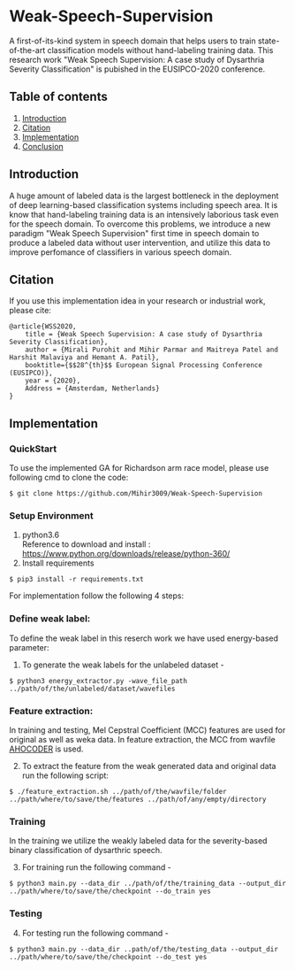 # Weak-Speech-Supervision
A first-of-its-kind system in speech domain that helps users to train state-of-the-art classification models without hand-labeling training data. This research work "Weak Speech Supervision: A case study of Dysarthria Severity Classification" is pubished in the EUSIPCO-2020 conference.

## Table of contents
1. [Introduction](#intro)
2. [Citation](#cite)
3. [Implementation](#implement)
4. [Conclusion](#summary)

<a name="intro"></a>
## Introduction

A huge amount of labeled data is the largest bottleneck in the deployment of deep learning-based classification systems including speech area. It is know that hand-labeling training data is an intensively laborious task even for the speech domain. To overcome this problems, we introduce a new paradigm "Weak Speech Supervision" first time in speech domain to produce a labeled data without user intervention, and utilize this data to improve perfomance of classifiers in various speech domain.

<a name="cite"></a>
## Citation

If you use this implementation idea in your research or industrial work, please cite:

```
@article{WSS2020,
	title = {Weak Speech Supervision: A case study of Dysarthria Severity Classification},
	author = {Mirali Purohit and Mihir Parmar and Maitreya Patel and Harshit Malaviya and Hemant A. Patil},
	booktitle={$$28^{th}$$ European Signal Processing Conference (EUSIPCO)},
	year = {2020},
	Address = {Amsterdam, Netherlands}
}
```
<a name="implement"></a>
## Implementation

### QuickStart

To use the implemented GA for Richardson arm race model, please use following cmd to clone the code:

```
$ git clone https://github.com/Mihir3009/Weak-Speech-Supervision
```

### Setup Environment

1. python3.6 <br /> Reference to download and install : https://www.python.org/downloads/release/python-360/
2. Install requirements <br /> 
```
$ pip3 install -r requirements.txt
```

For implementation follow the following 4 steps:

### Define weak label:
To define the weak label in this reserch work we have used energy-based parameter:

1. To generate the weak labels for the unlabeled dataset -
```
$ python3 energy_extractor.py -wave_file_path ../path/of/the/unlabeled/dataset/wavefiles
```

### Feature extraction:
In training and testing, Mel Cepstral Coefficient (MCC) features are used for original as well as weka data. In feature extraction, the MCC from wavfile [AHOCODER](https://aholab.ehu.eus/ahocoder/info.html) is used.

2. To extract the feature from the weak generated data and original data run the following script:
```
$ ./feature_extraction.sh ../path/of/the/wavfile/folder ../path/where/to/save/the/features ../path/of/any/empty/directory
```

### Training
In the training we utilize the weakly labeled data for the severity-based binary classification of dysarthric speech.

3. For training run the following command -
```
$ python3 main.py --data_dir ../path/of/the/training_data --output_dir ../path/where/to/save/the/checkpoint --do_train yes
```

### Testing
4. For testing run the following command -
```
$ python3 main.py --data_dir ..path/of/the/testing_data --output_dir ../path/where/to/save/the/checkpoint --do_test yes
```
